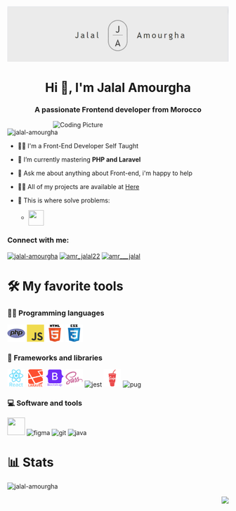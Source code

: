 ![logo](https://raw.githubusercontent.com/Jalal-Amourgha/Jalal-Amourgha/main/new%20background.jpg)
<h1 align="center">Hi 👋, I'm Jalal Amourgha</h1>
<h3 align="center">A passionate Frontend developer from Morocco</h3>
<img align="right" alt="Coding Picture" width="400" src="https://camo.githubusercontent.com/c1dcb74cc1c1835b1d716f5051499a2814c683c806b15f04b0eba492863703e9/68747470733a2f2f63646e2e6472696262626c652e636f6d2f75736572732f3733303730332f73637265656e73686f74732f363538313234332f6176656e746f2e676966">

<p align="left"> <img src="https://komarev.com/ghpvc/?username=jalal-amourgha&label=Profile%20views&color=0e75b6&style=flat" alt="jalal-amourgha" /> </p>

- 👨‍🎓 I'm a Front-End Developer Self Taught

- 🌱 I’m currently mastering **PHP and Laravel**

- 💬 Ask me about anything about Front-end, i'm happy to help

- 👨‍💻 All of my projects are available at [Here](https://jalal-amourgha.onrender.com/)

- 💪 This is where solve problems:
  - <a href="https://www.codewars.com/users/Jalal_Amr" target="_blank"><img align="center" src="https://assets-global.website-files.com/62e95dddfb380a0e61193e7d/6363e7db70db732290fa3db6_logo-256.png" width="35" height="35"/></a>

<h3 align="left">Connect with me:</h3>
<p align="left">
<a href="https://linkedin.com/in/jalal-amourgha" target="_blank" ><img align="center" src="https://raw.githubusercontent.com/rahuldkjain/github-profile-readme-generator/master/src/images/icons/Social/linked-in-alt.svg" alt="jalal-amourgha" height="30" width="40" /></a>
<a href="https://twitter.com/amr_jalal22"  target="_blank" ><img align="center" src="https://raw.githubusercontent.com/rahuldkjain/github-profile-readme-generator/master/src/images/icons/Social/twitter.svg" alt="amr_jalal22" height="30" width="40" /></a>
<a href="https://instagram.com/amr___jalal"  target="_blank"><img align="center" src="https://raw.githubusercontent.com/rahuldkjain/github-profile-readme-generator/master/src/images/icons/Social/instagram.svg" alt="amr___jalal" height="30" width="40" /></a>
</p>

<h1>🛠️ My favorite tools</h1>

<h3 align="left">👨‍💻 Programming languages</h3>
<p align="left">
<a> <img src="https://raw.githubusercontent.com/devicons/devicon/master/icons/php/php-original.svg" alt="php" width="40" height="40"/> </a>
<a> <img src="https://raw.githubusercontent.com/devicons/devicon/master/icons/javascript/javascript-original.svg" alt="javascript" width="40" height="40"/> </a> 
<a> <img src="https://raw.githubusercontent.com/devicons/devicon/master/icons/html5/html5-original-wordmark.svg" alt="html5" width="40" height="40"/> </a> 
<a> <img src="https://raw.githubusercontent.com/devicons/devicon/master/icons/css3/css3-original-wordmark.svg" alt="css3" width="40" height="40"/> </a>
</p>

<h3 align="left">🚀 Frameworks and libraries</h3>
<p align="left">
<a target="#"> <img src="https://raw.githubusercontent.com/devicons/devicon/master/icons/react/react-original-wordmark.svg" alt="react" width="40" height="40"/> </a>
<a> <img src="https://raw.githubusercontent.com/devicons/devicon/master/icons/laravel/laravel-plain-wordmark.svg" alt="laravel" width="40" height="40"/> </a> 
<a> <img src="https://raw.githubusercontent.com/devicons/devicon/master/icons/bootstrap/bootstrap-plain-wordmark.svg" alt="bootstrap" width="40" height="40"/> </a>
<a> <img src="https://raw.githubusercontent.com/devicons/devicon/master/icons/sass/sass-original.svg" alt="sass" width="40" height="40"/> </a> 
<a> <img src="https://www.vectorlogo.zone/logos/jestjsio/jestjsio-icon.svg" alt="jest" width="40" height="40"/> </a> 
<a> <img src="https://raw.githubusercontent.com/devicons/devicon/master/icons/gulp/gulp-plain.svg" alt="gulp" width="40" height="40"/> </a> 
<a> <img src="https://cdn.worldvectorlogo.com/logos/pug.svg" alt="pug" width="40" height="40"/> </a>
</p>







<h3 align="left">💻 Software and tools</h3>
<p align="left">
<a><img src="https://upload.wikimedia.org/wikipedia/commons/thumb/e/e1/Google_Chrome_icon_%28February_2022%29.svg/2048px-Google_Chrome_icon_%28February_2022%29.svg.png" width="40" height="40"/> </a> 
<a><img src="https://www.vectorlogo.zone/logos/figma/figma-icon.svg" alt="figma" width="40" height="40"/> </a>
<a><img src="https://www.vectorlogo.zone/logos/git-scm/git-scm-icon.svg" alt="git" width="40" height="40"/> </a> 
<a><img src="https://upload.wikimedia.org/wikipedia/commons/thumb/9/9a/Visual_Studio_Code_1.35_icon.svg/512px-Visual_Studio_Code_1.35_icon.svg.png" alt="java" width="40" height="40"/> </a>
</p>

<h1>📊 Stats</h1>

<p><img align="left" src="https://github-readme-stats.vercel.app/api/top-langs?username=jalal-amourgha&show_icons=true&locale=en&layout=compact" alt="jalal-amourgha" /></p>

<p style="margin-top: 50px"><img align="right" src="https://www.codewars.com/users/Jalal_Amr/badges/large"></p>


